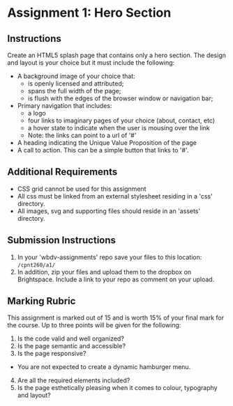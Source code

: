 # Assignment 1: Hero Section
## Instructions
Create an HTML5 splash page that contains only a hero section. The design and layout is your choice but it must include the following:

- A background image of your choice that:
  - is openly licensed and attributed;
  - spans the full width of the page;
  - is flush with the edges of the browser window or navigation bar;
- Primary navigation that includes:
  - a logo
  - four links to imaginary pages of your choice (about, contact, etc)
  - a hover state to indicate when the user is mousing over the link
  - Note: the links can point to a url of '#'
- A heading indicating the Unique Value Proposition of the page
- A call to action. This can be a simple button that links to '#'.

## Additional Requirements
- CSS grid cannot be used for this assignment
- All css must be linked from an external stylesheet residing in a 'css' directory.
- All images, svg and supporting files should reside in an 'assets' directory.

## Submission Instructions
1. In your 'wbdv-assignments' repo save your files to this location: `/cpnt260/a1/`
4. In addition, zip your files and upload them to the dropbox on Brightspace. Include a link to your repo as comment on your upload.

## Marking Rubric
This assignment is marked out of 15 and is worth 15% of your final mark for the course. Up to three points will be given for the following:

1. Is the code valid and well organized?
2. Is the page semantic and accessible?
3. Is the page responsive?
  - You are not expected to create a dynamic hamburger menu.
4. Are all the required elements included?
5. Is the page esthetically pleasing when it comes to colour, typography and layout?

